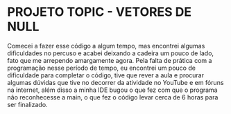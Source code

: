 # PROJETO TOPIC - VETORES DE NULL
Comecei a fazer esse código a algum tempo, mas encontrei algumas dificuldades no percuso e acabei deixando a cadeira um pouco de lado, fato que me arrependo amargamente agora. Pela falta de prática com a programação nesse período de tempo, eu encontrei um pouco de dificuldade para completar o código, tive que rever a aula e procurar algumas dúvidas que tive no decorrer da atividade no YouTube e em fóruns na internet, além disso a minha IDE bugou o que fez com que o programa não reconhecesse a main, o que fez o código levar cerca de 6 horas para ser finalizado.
